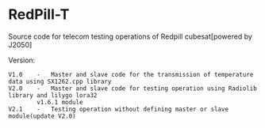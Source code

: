# RedPill-T
Source code for telecom testing operations of Redpill cubesat[powered by J2050]

Version:
	
	V1.0    -   Master and slave code for the transmission of temperature data using SX1262.cpp library
	V2.0    -   Master and slave code for testing operation using Radiolib library and lilygo lora32 
   		    v1.6.1 module
	V2.1    -   Testing operation without defining master or slave module(update V2.0) 

